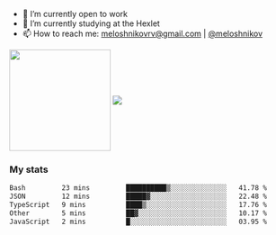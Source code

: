 <!-- ## Hi there, I'm Roman Meloshnikov 👋 -->

<!-- !
[image](https://www.codewars.com/users/meloshnikov/badges/small?theme=light)<br> -->

<!--
Here are some ideas to get you started:

- 🧰 I’m currently open to work
- 👯 I’m looking to collaborate on ...
- 🤔 I’m looking for help with ...
- 💬 Ask me about ...
- 📫 How to reach me: meloshnikov
- 😄 Pronouns: ...
- ⚡ Fun fact: ...
-->

- 🧰 I’m currently open to work
- 🌱 I’m currently studying at the Hexlet
- 📫 How to reach me: meloshnikovrv@gmail.com | [@meloshnikov](https://telegram.me/meloshnikov)

<span>
<a>
<img align="center" height="180em" src="https://github-readme-stats.vercel.app/api?username=meloshnikov&show_icons=true&hide_border=true&&count_private=true&include_all_commits=true" />
</a>
<a>
<img align="center" src="https://github-readme-stats.vercel.app/api/top-langs/?username=meloshnikov&layout=compact&hide_border=true" />
</a>
</span>


### My stats
<!--START_SECTION:waka-->

```txt
Bash         23 mins         ██████████▒░░░░░░░░░░░░░░   41.78 %
JSON         12 mins         █████▓░░░░░░░░░░░░░░░░░░░   22.48 %
TypeScript   9 mins          ████▒░░░░░░░░░░░░░░░░░░░░   17.76 %
Other        5 mins          ██▓░░░░░░░░░░░░░░░░░░░░░░   10.17 %
JavaScript   2 mins          █░░░░░░░░░░░░░░░░░░░░░░░░   03.95 %
```

<!--END_SECTION:waka-->

